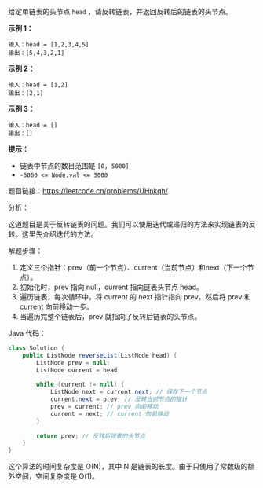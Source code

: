 给定单链表的头节点 `head` ，请反转链表，并返回反转后的链表的头节点。

 

**示例 1：**



```
输入：head = [1,2,3,4,5]
输出：[5,4,3,2,1]
```

**示例 2：**



```
输入：head = [1,2]
输出：[2,1]
```

**示例 3：**

```
输入：head = []
输出：[]
```

 

**提示：**

- 链表中节点的数目范围是 `[0, 5000]`
- `-5000 <= Node.val <= 5000`





题目链接：https://leetcode.cn/problems/UHnkqh/





分析：

这道题目是关于反转链表的问题。我们可以使用迭代或递归的方法来实现链表的反转。这里先介绍迭代的方法。

解题步骤：

1. 定义三个指针：prev（前一个节点）、current（当前节点）和next（下一个节点）。
2. 初始化时，prev 指向 null，current 指向链表头节点 head。
3. 遍历链表，每次循环中，将 current 的 next 指针指向 prev，然后将 prev 和 current 向前移动一步。
4. 当遍历完整个链表后，prev 就指向了反转后链表的头节点。

Java 代码：

```java
class Solution {
    public ListNode reverseList(ListNode head) {
        ListNode prev = null;
        ListNode current = head;
        
        while (current != null) {
            ListNode next = current.next; // 保存下一个节点
            current.next = prev; // 反转当前节点的指针
            prev = current; // prev 向前移动
            current = next; // current 向前移动
        }
        
        return prev; // 反转后链表的头节点
    }
}
```

这个算法的时间复杂度是 O(N)，其中 N 是链表的长度。由于只使用了常数级的额外空间，空间复杂度是 O(1)。